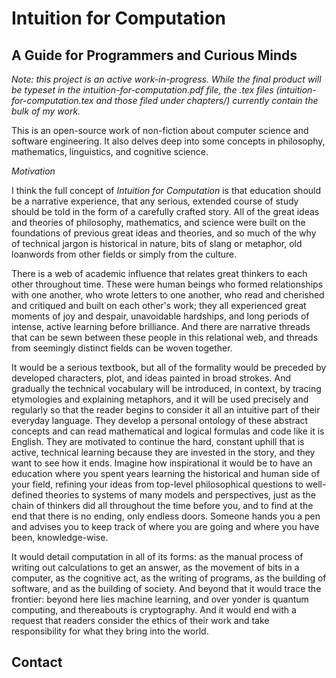 # Intuition for Computation
## A Guide for Programmers and Curious Minds

*Note: this project is an active work-in-progress. While the final product will be typeset in the intuition-for-computation.pdf file, the .tex files (intuition-for-computation.tex and those filed under chapters/) currently contain the bulk of my work.*

This is an open-source work of non-fiction about computer science and software engineering. It also delves deep into some concepts in philosophy, mathematics, linguistics, and cognitive science.

*Motivation*

I think the full concept of *Intuition for Computation* is that education should be a narrative experience, that any serious, extended course of study should be told in the form of a carefully crafted story. All of the great ideas and theories of philosophy, mathematics, and science were built on the foundations of previous great ideas and theories, and so much of the why of technical jargon is historical in nature, bits of slang or metaphor, old loanwords from other fields or simply from the culture.

There is a web of academic influence that relates great thinkers to each other throughout time. These were human beings who formed relationships with one another, who wrote letters to one another, who read and cherished and critiqued and built on each other's work; they all experienced great moments of joy and despair, unavoidable hardships, and long periods of intense, active learning before brilliance. And there are narrative threads that can be sewn between these people in this relational web, and threads from seemingly distinct fields can be woven together.

It would be a serious textbook, but all of the formality would be preceded by developed characters, plot, and ideas painted in broad strokes. And gradually the technical vocabulary will be introduced, in context, by tracing etymologies and explaining metaphors, and it will be used precisely and regularly so that the reader begins to consider it all an intuitive part of their everyday language. They develop a personal ontology of these abstract concepts and can read mathematical and logical formulas and code like it is English. They are motivated to continue the hard, constant uphill that is active, technical learning because they are invested in the story, and they want to see how it ends. Imagine how inspirational it would be to have an education where you spent years learning the historical and human side of your field, refining your ideas from top-level philosophical questions to well-defined theories to systems of many models and perspectives, just as the chain of thinkers did all throughout the time before you, and to find at the end that there is no ending, only endless doors. Someone hands you a pen and advises you to keep track of where you are going and where you have been, knowledge-wise.

It would detail computation in all of its forms: as the manual process of writing out calculations to get an answer, as the movement of bits in a computer, as the cognitive act, as the writing of programs, as the building of software, and as the building of society. And beyond that it would trace the frontier: beyond here lies machine learning, and over yonder is quantum computing, and thereabouts is cryptography. And it would end with a request that readers consider the ethics of their work and take responsibility for what they bring into the world.

## Contact

